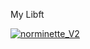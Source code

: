 My Libft

[![norminette_V2](https://github.com/PrStein/libtf/actions/workflows/norminette_V2.yml/badge.svg)](https://github.com/PrStein/libtf/actions/workflows/norminette_V2.yml)
